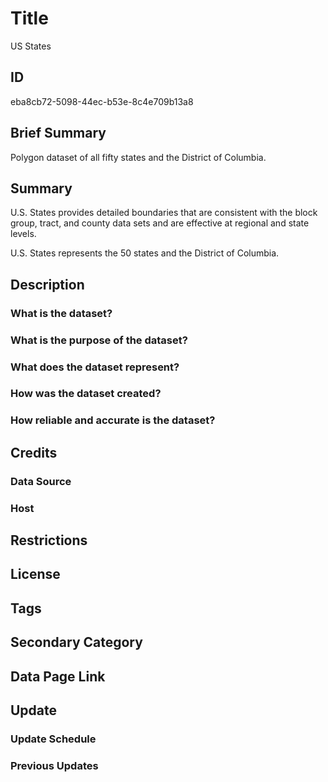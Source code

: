 # Title

US States

## ID

eba8cb72-5098-44ec-b53e-8c4e709b13a8

## Brief Summary

Polygon dataset of all fifty states and the District of Columbia.

## Summary

U.S. States provides detailed boundaries that are consistent with the block group, tract, and county data sets and are effective at regional and state levels.

U.S. States represents the 50 states and the District of Columbia.

## Description

### What is the dataset?

### What is the purpose of the dataset?

### What does the dataset represent?

### How was the dataset created?

### How reliable and accurate is the dataset?

## Credits

### Data Source

### Host

## Restrictions

## License

## Tags

## Secondary Category

## Data Page Link

## Update

### Update Schedule

### Previous Updates
